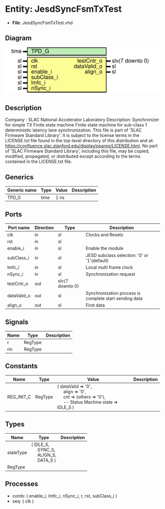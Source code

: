 # Entity: JesdSyncFsmTxTest

- **File**: JesdSyncFsmTxTest.vhd
## Diagram

![Diagram](JesdSyncFsmTxTest.svg "Diagram")
## Description

Company    : SLAC National Accelerator Laboratory
Description: Synchronizer for simple TX Finite state machine
             Finite state machine for sub-class 1 deterministic latency
             lane synchronization.
This file is part of 'SLAC Firmware Standard Library'.
It is subject to the license terms in the LICENSE.txt file found in the
top-level directory of this distribution and at:
   https://confluence.slac.stanford.edu/display/ppareg/LICENSE.html.
No part of 'SLAC Firmware Standard Library', including this file,
may be copied, modified, propagated, or distributed except according to
the terms contained in the LICENSE.txt file.
## Generics

| Generic name | Type | Value | Description |
| ------------ | ---- | ----- | ----------- |
| TPD_G        | time | 1 ns  |             |
## Ports

| Port name   | Direction | Type            | Description                                            |
| ----------- | --------- | --------------- | ------------------------------------------------------ |
| clk         | in        | sl              | Clocks and Resets                                      |
| rst         | in        | sl              |                                                        |
| enable_i    | in        | sl              | Enable the module                                      |
| subClass_i  | in        | sl              | JESD subclass selection: '0' or '1'(default)           |
| lmfc_i      | in        | sl              | Local multi frame clock                                |
| nSync_i     | in        | sl              | Synchronization request                                |
| testCntr_o  | out       | slv(7 downto 0) |                                                        |
| dataValid_o | out       | sl              | Synchronization process is complete start sending data |
| align_o     | out       | sl              | First data                                             |
## Signals

| Name | Type    | Description |
| ---- | ------- | ----------- |
| r    | RegType |             |
| rin  | RegType |             |
## Constants

| Name       | Type    | Value                                                                                                                                                                                                                                                     | Description |
| ---------- | ------- | --------------------------------------------------------------------------------------------------------------------------------------------------------------------------------------------------------------------------------------------------------- | ----------- |
| REG_INIT_C | RegType |  (       dataValid => '0',<br><span style="padding-left:20px">       align     => '0',<br><span style="padding-left:20px">       cnt       => (others => '0'),<br><span style="padding-left:20px">        -- Status Machine       state => IDLE_S       ) |             |
## Types

| Name      | Type                                                                                                                                             | Description |
| --------- | ------------------------------------------------------------------------------------------------------------------------------------------------ | ----------- |
| stateType | ( IDLE_S,<br><span style="padding-left:20px"> SYNC_S,<br><span style="padding-left:20px"> ALIGN_S,<br><span style="padding-left:20px"> DATA_S )  |             |
| RegType   |                                                                                                                                                  |             |
## Processes
- comb: ( enable_i, lmfc_i, nSync_i, r, rst, subClass_i )
- seq: ( clk )
